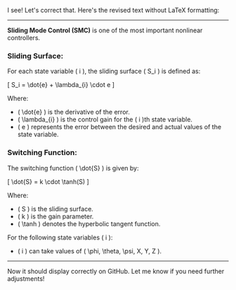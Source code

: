 I see! Let's correct that. Here's the revised text without LaTeX formatting:

---

**Sliding Mode Control (SMC)** is one of the most important nonlinear controllers.

### Sliding Surface:

For each state variable \( i \), the sliding surface \( S_i \) is defined as:

\[ S_i = \dot{e} + \lambda_{i} \cdot e \]

Where:
- \( \dot{e} \) is the derivative of the error.
- \( \lambda_{i} \) is the control gain for the \( i \)th state variable.
- \( e \) represents the error between the desired and actual values of the state variable.

### Switching Function:

The switching function \( \dot{S} \) is given by:

\[ \dot{S} = k \cdot \tanh(S) \]

Where:
- \( S \) is the sliding surface.
- \( k \) is the gain parameter.
- \( \tanh \) denotes the hyperbolic tangent function.

For the following state variables \( i \):
- \( i \) can take values of \( \phi, \theta, \psi, X, Y, Z \).

---

Now it should display correctly on GitHub. Let me know if you need further adjustments!
